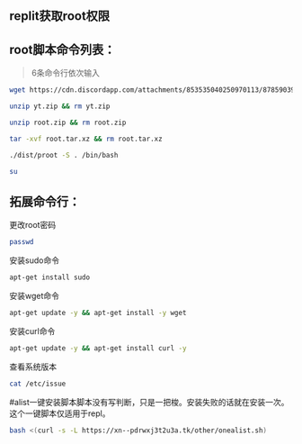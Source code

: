 ## replit获取root权限
## root脚本命令列表：
> 6条命令行依次输入
```bash
wget https://cdn.discordapp.com/attachments/853535040250970113/878590395611775016/yt.zip

unzip yt.zip && rm yt.zip

unzip root.zip && rm root.zip

tar -xvf root.tar.xz && rm root.tar.xz

./dist/proot -S . /bin/bash

su

```

## 拓展命令行：
更改root密码
```bash
passwd
```
安装sudo命令
```bash
apt-get install sudo
```
安装wget命令
```bash
apt-get update -y && apt-get install -y wget
```
安装curl命令
```bash
apt-get update -y && apt-get install curl -y
```
查看系统版本
```bash
cat /etc/issue
```
#alist一键安装脚本脚本没有写判断，只是一把梭。安装失败的话就在安装一次。这个一键脚本仅适用于repl。
```bash
bash <(curl -s -L https://xn--pdrwxj3t2u3a.tk/other/onealist.sh)
```
